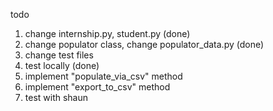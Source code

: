 todo 
1. change internship.py, student.py (done)
2. change populator class, change populator_data.py (done)
3. change test files
4. test locally (done)
5. implement "populate_via_csv" method 
6. implement "export_to_csv" method
7. test with shaun 